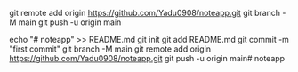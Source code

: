 git remote add origin https://github.com/Yadu0908/noteapp.git
git branch -M main
git push -u origin main



echo "# noteapp" >> README.md
git init
git add README.md
git commit -m "first commit"
git branch -M main
git remote add origin https://github.com/Yadu0908/noteapp.git
git push -u origin main# noteapp
